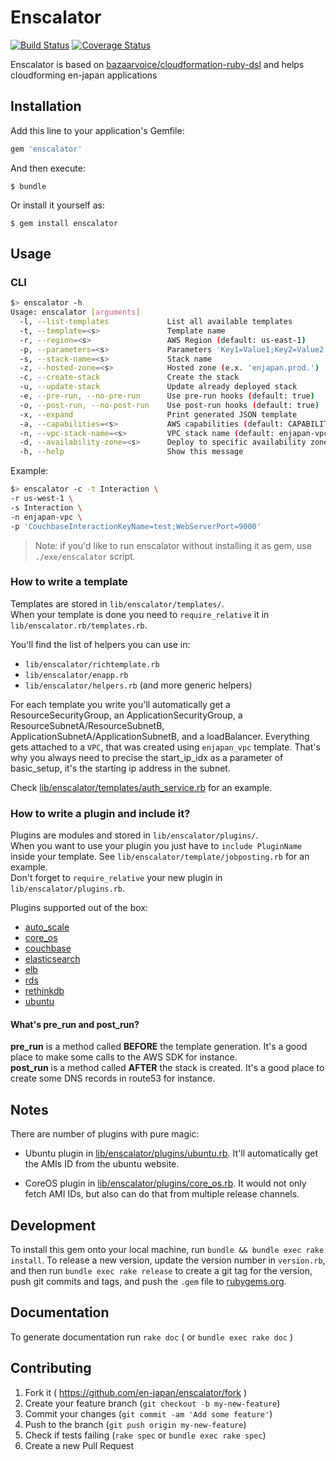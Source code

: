 # Enscalator

[![Build Status](https://magnum.travis-ci.com/en-japan/enscalator.svg?token=hzDTonLsrtFjB1EvbfNy&branch=master)](https://magnum.travis-ci.com/en-japan/enscalator)
[![Coverage Status](***REMOVED***c)](***REMOVED***)

Enscalator is based on [bazaarvoice/cloudformation-ruby-dsl](https://github.com/bazaarvoice/cloudformation-ruby-dsl) 
and helps cloudforming en-japan applications

## Installation

Add this line to your application's Gemfile:

```ruby
gem 'enscalator'
```

And then execute:

    $ bundle

Or install it yourself as:

    $ gem install enscalator

## Usage

### CLI

```bash
$> enscalator -h
Usage: enscalator [arguments]
  -l, --list-templates             List all available templates
  -t, --template=<s>               Template name
  -r, --region=<s>                 AWS Region (default: us-east-1)
  -p, --parameters=<s>             Parameters 'Key1=Value1;Key2=Value2'
  -s, --stack-name=<s>             Stack name
  -z, --hosted-zone=<s>            Hosted zone (e.x. 'enjapan.prod.')
  -c, --create-stack               Create the stack
  -u, --update-stack               Update already deployed stack
  -e, --pre-run, --no-pre-run      Use pre-run hooks (default: true)
  -o, --post-run, --no-post-run    Use post-run hooks (default: true)
  -x, --expand                     Print generated JSON template
  -a, --capabilities=<s>           AWS capabilities (default: CAPABILITY_IAM)
  -n, --vpc-stack-name=<s>         VPC stack name (default: enjapan-vpc)
  -d, --availability-zone=<s>      Deploy to specific availability zone (default: all)
  -h, --help                       Show this message
```

Example:
```bash
$> enscalator -c -t Interaction \
-r us-west-1 \
-s Interaction \
-n enjapan-vpc \
-p 'CouchbaseInteractionKeyName=test;WebServerPort=9000'
```

> Note: if you'd like to run enscalator without installing it as gem, use `./exe/enscalator` script.

### How to write a template
Templates are stored in `lib/enscalator/templates/`.  
When your template is done you need to `require_relative` it in `lib/enscalator.rb/templates.rb`.

You'll find the list of helpers you can use in:

* `lib/enscalator/richtemplate.rb`
* `lib/enscalator/enapp.rb`
* `lib/enscalator/helpers.rb` (and more generic helpers)

For each template you write you'll automatically get a ResourceSecurityGroup, an ApplicationSecurityGroup, 
a ResourceSubnetA/ResourceSubnetB, ApplicationSubnetA/ApplicationSubnetB, and a loadBalancer. 
Everything gets attached to a `VPC`, that was created using `enjapan_vpc` template.
That's why you always need to precise the start_ip_idx as a parameter of basic_setup,
it's the starting ip address in the subnet.

Check [lib/enscalator/templates/auth_service.rb](lib/enscalator/templates/auth_service.rb) for an example.


### How to write a plugin and include it?
Plugins are modules and stored in `lib/enscalator/plugins/`.  
When you want to use your plugin you just have to `include PluginName` inside your template.
See `lib/enscalator/template/jobposting.rb` for an example.  
Don't forget to `require_relative` your new plugin in `lib/enscalator/plugins.rb`.

Plugins supported out of the box:

* [auto_scale](lib/enscalator/plugins/auto_scale.rb)
* [core_os](lib/enscalator/plugins/core_os.rb)
* [couchbase](lib/enscalator/plugins/couchbase.rb)
* [elasticsearch](lib/enscalator/plugins/elasticsearch.rb)
* [elb](lib/enscalator/plugins/elb.rb)
* [rds](lib/enscalator/plugins/rds.rb)
* [rethinkdb](lib/enscalator/plugins/rethinkdb.rb)
* [ubuntu](lib/enscalator/plugins/ubuntu.rb)

#### What's pre_run and post_run?
**pre_run** is a method called **BEFORE** the template generation. It's a good place to make some calls to the AWS SDK for instance.  
**post_run** is a method called **AFTER** the stack is created. It's a good place to create some DNS records in route53 for instance.

## Notes

There are number of plugins with pure magic:

* Ubuntu plugin in [lib/enscalator/plugins/ubuntu.rb](lib/enscalator/plugins/ubuntu.rb). 
It'll automatically get the AMIs ID from the ubuntu website.

* CoreOS plugin in [lib/enscalator/plugins/core_os.rb](lib/enscalator/plugins/core_os.rb).
It would not only fetch AMI IDs, but also can do that from multiple release channels.

## Development

To install this gem onto your local machine, run `bundle && bundle exec rake install`.
To release a new version, update the version number in `version.rb`, and then run `bundle exec rake release` 
to create a git tag for the version, push git commits and tags, 
and push the `.gem` file to [rubygems.org](https://rubygems.org).

## Documentation

To generate documentation run `rake doc` ( or `bundle exec rake doc` )

## Contributing

1. Fork it ( https://github.com/en-japan/enscalator/fork )
2. Create your feature branch (`git checkout -b my-new-feature`)
3. Commit your changes (`git commit -am 'Add some feature'`)
4. Push to the branch (`git push origin my-new-feature`)
5. Check if tests failing (`rake spec` or `bundle exec rake spec`)
6. Create a new Pull Request
